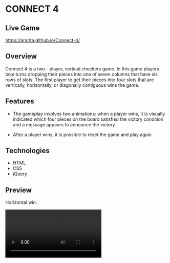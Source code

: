 # CONNECT 4

## Live Game

https://ararita.github.io/Connect-4/

## Overview

Connect 4 is a two - player, vertical checkers game.
In this game players take turns dropping their pieces into one of seven columns that have six rows of slots. The first player to get their pieces into four slots that are vertically, horizontally, or diagonally contiguous wins the game.

## Features

-   The gameplay involves two animations: when a player wins, it is visually indicated which four pieces on the board satisfied the victory condition and a message appears to announce the victory

-   After a player wins, it is possible to reset the game and play again

## Technologies

-   HTML
-   CSS
-   jQuery

## Preview

Horizontal win:

<!-- ![](vertical.gif) -->

![](horizontal-win.mov)
